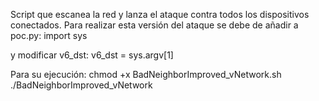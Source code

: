 Script que escanea la red y lanza el ataque contra todos los dispositivos conectados.
Para realizar esta versión del ataque se debe de añadir a poc.py:
	import sys

y modificar v6_dst:
	v6_dst = sys.argv[1]


Para su ejecución:
	chmod +x BadNeighborImproved_vNetwork.sh
	./BadNeighborImproved_vNetwork
